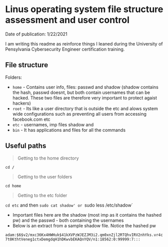 
# Linus operating system file structure assessment and user control

Date of publication: 1/22/2021

I am writing this readme as reinforce things I leaned during the University of Pensylvania Cybersecurity Engineer certification training.

## File structure

Folders:<br>
- `home` - Contains user info, files: passwd and shadow (shadow contains the hash, passwd doesnt, but both contain usernames that can be hacked. These two files are therefore very important to protect agaist hackers)
- `root` - Its like a user directory that is outside the etc and alows system wide configurations such as preventing all users from accessing facebook.com etc
- `etc` - usernames, imp files shadow and 
- `bin` - It has applications and files for all the commands





## Useful paths

> Getting to the home directory

`cd /` 

> Getting to the user folders

`cd home`

> Getting to the etc folder

`cd etc` and then `sudo cat shadow' or `sudo less /etc/shadow`
- Important files here are the shadow (most imp as it contains the hashed pw) and the passwd - both containing the usernames
- Below is an extract from a sample shadow file. Notice the hashed pw

`adam:$6$v2/mxc36Kx4HWHuk$41kXVPzWJEZJM3i2.qm0xnZjl2RTQhvIRV2nhYks.vr4c7t0KthtVeneg1ctxDemgdqH1hDKwvbEKAQnYQV/n1:18562:0:99999:7:::`
